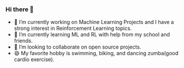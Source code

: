 <!--
**kmartellluya/kmartellluya** is a ✨ _special_ ✨ repository because its `README.md` (this file) appears on your GitHub profile.

Here are some ideas to get you started:
- 💬 Ask me about nature
- 📫 How to reach me: ...
- ⚡ Fun fact: I've had multiple accident 
-->

### Hi there 👋

- 🔭 I’m currently working on Machine Learning Projects and I have a strong interest in Reinforcement Learning topics.
- 🌱 I’m currently learning ML and RL with help from my school and friends.
- 👯 I’m looking to collaborate on open source projects.
- 😄 My favorite hobby is swimming, biking, and dancing zumba(good cardio exercise).


